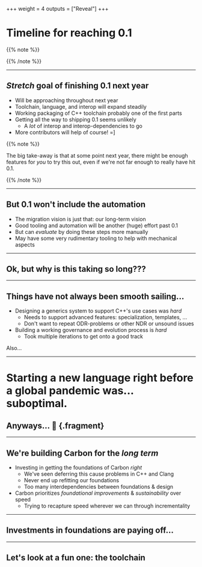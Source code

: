 +++
weight = 4
outputs = ["Reveal"]
+++

# Timeline for reaching 0.1

{{% note %}}

{{% /note %}}

---

## _Stretch_ goal of finishing 0.1 next year

- Will be approaching throughout next year
- Toolchain, language, and interop will expand steadily
- Working packaging of C++ toolchain probably one of the first parts
- Getting all the way to shipping 0.1 seems unlikely
  - A *lot* of interop and interop-dependencies to go
- More contributors will help of course! =]

{{% note %}}

The big take-away is that at some point next year, there might be enough
features for *you* to try this out, even if we're not far enough to really have
hit 0.1.

{{% /note %}}

---

## But 0.1 won't include the automation

- The migration vision is just that: our long-term vision
- Good tooling and automation will be another (huge) effort past 0.1
- But can *evaluate* by doing these steps more manually
- May have some very rudimentary tooling to help with mechanical aspects

---

## Ok, but why is this taking so long???

---

## Things have not always been smooth sailing...

- Designing a generics system to support C++'s use cases was _hard_
  - Needs to support advanced features: specialization, templates, ...
  - Don't want to repeat ODR-problems or other NDR or unsound issues
- Building a working governance and evolution process is _hard_
  - Took multiple iterations to get onto a good track

Also...

---

# Starting a new language right before a global pandemic was... <span class="fragment">suboptimal.</span>

## Anyways... 🤡 {.fragment}

---

## We're building Carbon for the _long term_

- Investing in getting the foundations of Carbon _right_
  - We've seen deferring this cause problems in C++ and Clang
  - Never end up refitting our foundations
  - Too many interdependencies between foundations & design
- Carbon prioritizes _foundational improvements_ & _sustainability_ over speed
  - Trying to recapture speed wherever we can through incrementality

---

## Investments in foundations are paying off...

---

## Let's look at a fun one: the toolchain
